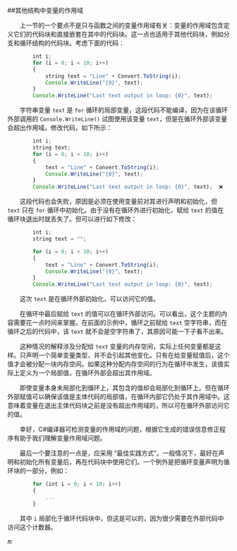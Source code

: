 ##其他结构中变量的作用域

&emsp;&emsp;上一节的一个要点不是只与函数之间的变量作用域有关：变量的作用域包含定义它们的代码块和直接嵌套在其中的代码块。这一点也适用于其他代码块，例如分支和循环结构的代码块。考虑下面的代码：

```javascript
        int i;
        for (i = 0; i < 10; i++)
        {
            string text = "Line" + Convert.ToString(i);
            Console.WriteLine("{0}", text);
        }
        Console.WriteLine("Last text output in loop: {0}", text);
```

&emsp;&emsp;字符串变量 `text` 是 `for` 循环的局部变量，这段代码不能编译，因为在该循环外部调用的 `Console.WriteLine()` 试图使用该变量 `text`，但是在循环外部该变量会超出作用域。修改代码，如下所示：

```javascript
        int i;
        string text;
        for (i = 0; i < 10; i++)
        {
            text = "Line" + Convert.ToString(i);
            Console.WriteLine("{0}", text);
        }
        Console.WriteLine("Last text output in loop: {0}", text);  ❌
```

&emsp;&emsp;这段代码也会失败，原因是必须在使用变量前对其进行声明和初始化，但 `text` 只在 `for` 循环中初始化。由于没有在循环外进行初始化，赋给 `text` 的值在循环块退出时就丢失了。但可以进行如下修改：

```javascript
        int i;
        string text = "";

        for (i = 0; i < 10; i++)
        {
            text = "Line" + Convert.ToString(i);
            Console.WriteLine("{0}", text);
        }
        Console.WriteLine("Last text output in loop: {0}", text);
```


&emsp;&emsp;这次 `text` 是在循环外部初始化，可以访问它的值。

&emsp;&emsp;在循环中最后赋给 `text` 的值可以在循环外部访问。可以看出，这个主题的内容需要花一点时间来掌握。在前面的示例中，循环之前赋给 `text` 空字符串，而在循环之后的代码中，该 `text` 就不会是空字符串了，其原因可能一下子看不出来。

&emsp;&emsp;这种情况的解释涉及分配给 `text` 变量的内存空间，实际上任何变量都是这样。只声明一个简单变量类型，并不会引起其他变化。只有在给变量赋值后，这个值才会被分配一块内存空间。如果这种分配内存空间的行为在循环中发生，该值实际上定义为一个局部值，在循环外部会超出其作用域。

&emsp;&emsp;即使变量本身未局部化到循环上，其包含的值却会局部化到循环上。但在循环外部赋值可以确保该值是主体代码的局部值，在循环内部它仍处于其作用域中。这意味着变量在退出主体代码块之前是没有超出作用域的，所以可在循环外部访问它的值。

&emsp;&emsp;幸好，C#编译器可检测变量的作用域的问题，根据它生成的错误信息修正程序有助于我们理解变量作用域问题。

&emsp;&emsp;最后一个要注意的一点是，应采用 “最佳实践方式”。一般情况下，最好在声明和初始化所有变量后，再在代码块中使用它们。一个例外是把循环变量声明为循环块的一部分，例如：

```javascript
        for (int i = 0; i < 10; i++)
        {
            ...
        }
```

&emsp;&emsp;其中 `i` 局部化于循环代码块中，但这是可以的，因为很少需要在外部代码中访问这个计数器。









🔚